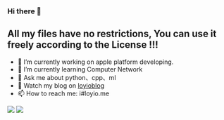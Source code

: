 ### Hi there 👋

## All my files have no restrictions, You can use it freely according to the License !!!

- 🔭 I’m currently working on apple platform developing.
- 🌱 I’m currently learning Computer Network
- 💬 Ask me about python、cpp、ml
- 📔 Watch my blog on [loyioblog](https://github.com/loyio/blog/issues)
- 📫 How to reach me: i#loyio.me



<img src="https://github-readme-stats.vercel.app/api?username=loyio" />

<img src="https://github-readme-stats.vercel.app/api/top-langs/?username=loyio&langs_count=8" />

